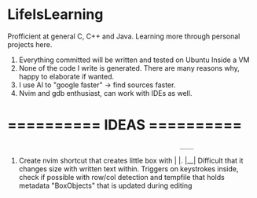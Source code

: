 # LifeIsLearning
Profficient at general C, C++ and Java. Learning more through personal projects here.

1. Everything committed will be written and tested on Ubuntu Inside a VM
2. None of the code I write is generated. There are many reasons why, happy to elaborate if wanted.
3. I use AI to "google faster" -> find sources faster.
4. Nvim and gdb enthusiast, can work with IDEs as well.

# ========== IDEAS ==========

                                                     ____
1. Create nvim shortcut that creates little box with |  |. 
                                                     |__|
Difficult that it changes size with written text within. Triggers on keystrokes inside, 
check if possible with row/col detection and tempfile that holds metadata "BoxObjects" that is updated during editing 
